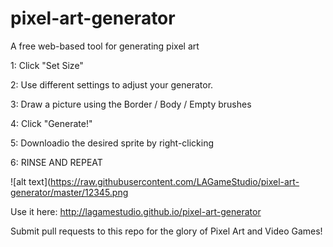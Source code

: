 # pixel-art-generator
A free web-based tool for generating pixel art


1: Click "Set Size"

2: Use different settings to adjust your generator.

3: Draw a picture using the Border / Body / Empty brushes

4: Click "Generate!"

5: Downloadio the desired sprite by right-clicking

6: RINSE AND REPEAT

![alt text](https://raw.githubusercontent.com/LAGameStudio/pixel-art-generator/master/12345.png

Use it here:  http://lagamestudio.github.io/pixel-art-generator

Submit pull requests to this repo for the glory of Pixel Art and Video Games!
